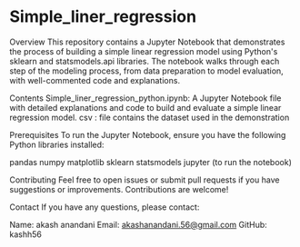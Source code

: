# Simple_liner_regression
Overview
This repository contains a Jupyter Notebook that demonstrates the process of building a simple linear regression model using Python's sklearn and statsmodels.api libraries. The notebook walks through each step of the modeling process, from data preparation to model evaluation, with well-commented code and explanations.

Contents
Simple_liner_regression_python.ipynb: A Jupyter Notebook file with detailed explanations and code to build and evaluate a simple linear regression model.
csv : file contains the dataset used in the demonstration

Prerequisites
To run the Jupyter Notebook, ensure you have the following Python libraries installed:

pandas
numpy
matplotlib
sklearn
statsmodels
jupyter (to run the notebook)

Contributing
Feel free to open issues or submit pull requests if you have suggestions or improvements. Contributions are welcome!


Contact
If you have any questions, please contact:

Name: akash anandani
Email: akashanandani.56@gmail.com
GitHub: kashh56
